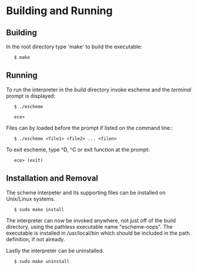 Building and Running
====================

## Building

In the root directory type 'make' to build the executable:
```
   $ make
```

## Running

To run the interpreter in the build directory invoke escheme and the
*terminal* prompt is displayed:
```
   $ ./escheme

   ece>
```

Files can by loaded before the prompt if listed on the command line::
```
   $ ./escheme <file1> <file2> ... <filen>
```   

To exit escheme, type ^D, ^C or exit function at the prompt:
```
   ece> (exit)
```

## Installation and Removal

The scheme interpeter and its supporting files can be installed on Unix/Linux systems.
```
   $ sudo make install
```

The interpreter can now be invoked anywhere, not just off of the build directory, using the
pathless executable name "escheme-oops". The executable is installed in /usr/local/bin which
should be included in the path definition, if not already.

Lastly the interpreter can be uninstalled.
```
   $ sudo make uninstall
```

